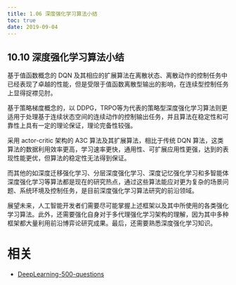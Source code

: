 ```yaml
---
title: 1.06 深度强化学习算法小结
toc: true
date: 2019-09-04
---
```


## 10.10 深度强化学习算法小结

基于值函数概念的 DQN 及其相应的扩展算法在离散状态、离散动作的控制任务中已经表现了卓越的性能，但是受限于值函数离散型输出的影响，在连续型控制任务上显得捉襟见肘。

基于策略梯度概念的，以 DDPG，TRPO等为代表的策略型深度强化学习算法则更适用于处理基于连续状态空间的连续动作的控制输出任务，并且算法在稳定性和可靠性上具有一定的理论保证，理论完备性较强。

采用 actor-critic 架构的 A3C 算法及其扩展算法，相比于传统 DQN 算法，这类算法的数据利用效率更高，学习速率更快，通用性、可扩展应用性更强，达到的表现性能更优，但算法的稳定性无法得到保证。

而其他的如深度迁移强化学习、分层深度强化学习、深度记忆强化学习和多智能体深度强化学习等算法都是现在的研究热点，通过这些算法能应对更为复杂的场景问题、系统环境及控制任务，是目前深度强化学习算法研究的前沿领域。

展望未来，人工智能开发者们需要尽可能掌握上述框架以及其中所使用的各类强化学习算法。此外，还需要强化自身对于多代理强化学习架构的理解，因为其中多种框架都大量利用前沿博弈论研究成果。最后，还需要熟悉深度强化学习知识。





# 相关

- [DeepLearning-500-questions](https://github.com/scutan90/DeepLearning-500-questions)
